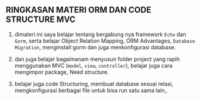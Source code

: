 RINGKASAN MATERI ORM DAN CODE STRUCTURE MVC
-------------------------------------------

1. dimateri ini saya belajar tentang bergabung nya framework `Echo` dan `Gorm`, serta belajar Object Relation Mapping, ORM Advantages, `Database Migration`, menginstall gorm dan juga menkonfigurasi database.

2. dan juga belajar bagaimanam menyusun folder project yang rapih menggunakan MVC (`model`, `view`, `controller`), belajar juga cara mengimpor package, Need structure.

3. belajar juga code Structuring, membuat database sesuai relasi, mengkonfigurasi berbagai file untuk bisa run satu sama lain,.